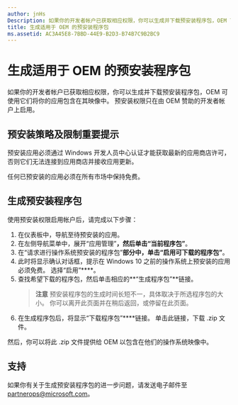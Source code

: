 ```yaml
---
author: jnHs
Description: 如果你的开发者帐户已获取相应权限，你可以生成并下载预安装程序包，OEM 可使用它们将你的应用包含在其映像中。
title: 生成适用于 OEM 的预安装程序包
ms.assetid: AC3A45E8-7BBD-44E9-B2D3-B74B7C9B2BC9
---
```


# 生成适用于 OEM 的预安装程序包


如果你的开发者帐户已获取相应权限，你可以生成并下载预安装程序包，OEM 可使用它们将你的应用包含在其映像中。 预安装权限只在由 OEM 赞助的开发者帐户上启用。

## 预安装策略及限制重要提示


预安装应用必须通过 Windows 开发人员中心认证才能获取最新的应用商店许可，否则它们无法连接到应用商店并接收应用更新。

任何已预安装的应用必须在所有市场中保持免费。

## 生成预安装程序包


使用预安装权限启用帐户后，请完成以下步骤：

1.  在仪表板中，导航至待预安装的应用。
2.  在左侧导航菜单中，展开“应用管理”****，然后单击“当前程序包”****。
3.  在“请求进行操作系统预安装的程序包”****部分中，单击“启用可下载的程序包”****。
4.  此时将显示确认对话框，提示在 Windows 10 之前的操作系统上预安装的应用必须免费。 选择“启用”****。
5.  查找希望下载的程序包，然后单击相应的**“生成程序包”**链接。
    > **注意** 预安装程序包的生成时间长短不一，具体取决于所选程序包的大小。 你可以离开此页面并在稍后返回，或停留在此页面。
6.  在生成程序包后，将显示“下载程序包”****链接。 单击此链接，下载 .zip 文件。

然后，你可以将此 .zip 文件提供给 OEM 以包含在他们的操作系统映像中。

## 支持


如果你有关于生成预安装程序包的进一步问题，请发送电子邮件至 <partnerops@microsoft.com>。

 

 






<!--HONumber=May16_HO2-->


